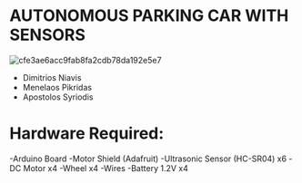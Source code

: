# AUTONOMOUS PARKING CAR WITH SENSORS

![cfe3ae6acc9fab8fa2cdb78da192e5e7](https://user-images.githubusercontent.com/74604468/113871996-211b1180-97bc-11eb-8fce-af082051a365.png)

  - Dimitrios Niavis
  - Menelaos Pikridas
  - Apostolos Syriodis

# Hardware Required:
  -Arduino Board
  -Motor Shield (Adafruit)
  -Ultrasonic Sensor (HC-SR04) x6
  -DC Motor x4
  -Wheel x4
  -Wires
  -Battery 1.2V x4
